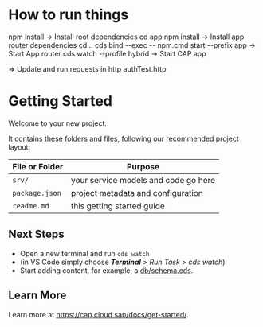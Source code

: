 # How to run things

npm install -> Install root dependencies
cd app
npm install -> Install app router dependencies
cd ..
cds bind --exec -- npm.cmd start --prefix app -> Start App router
cds watch --profile hybrid -> Start CAP app

=> Update and run requests in http authTest.http


# Getting Started

Welcome to your new project.

It contains these folders and files, following our recommended project layout:

File or Folder | Purpose
---------|----------
`srv/` | your service models and code go here
`package.json` | project metadata and configuration
`readme.md` | this getting started guide


## Next Steps

- Open a new terminal and run `cds watch` 
- (in VS Code simply choose _**Terminal** > Run Task > cds watch_)
- Start adding content, for example, a [db/schema.cds](db/schema.cds).


## Learn More

Learn more at https://cap.cloud.sap/docs/get-started/.
